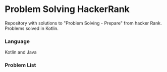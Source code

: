 # Problem Solving HackerRank

Repository with solutions to "Problem Solving - Prepare" from hacker Rank. Problems solved in Kotlin. 

### Language

Kotlin and Java

### Problem List



